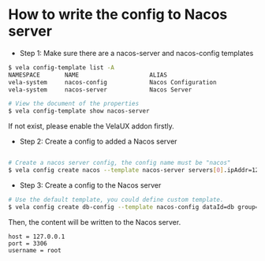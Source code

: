 # How to write the config to Nacos server

* Step 1: Make sure there are a nacos-server and nacos-config templates

```bash
$ vela config-template list -A
NAMESPACE       NAME                    ALIAS                                   SCOPE   SENSITIVE       CREATED-TIME                 
vela-system     nacos-config            Nacos Configuration                     system  false           2022-10-13 15:39:44 +0800 CST
vela-system     nacos-server            Nacos Server                            system  false           2022-10-13 15:39:47 +0800 CST

# View the document of the properties
$ vela config-template show nacos-server
```

If not exist, please enable the VelaUX addon firstly.

* Step 2: Create a config to added a Nacos server

```bash

# Create a nacos server config, the config name must be "nacos"
$ vela config create nacos --template nacos-server servers[0].ipAddr=127.0.0.1 servers[0].port=8849
```

* Step 3: Create a config to the Nacos server

```bash
# Use the default template, you could define custom template.
$ vela config create db-config --template nacos-config dataId=db group="DEFAULT_GROUP" contentType="properties" content.host=127.0.0.1 content.port=3306 content.username=root 
```

Then, the content will be written to the Nacos server.

```properties
host = 127.0.0.1
port = 3306
username = root
```
